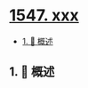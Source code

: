 # [1547. xxx](https://github.com/Tdahuyou/TNotes.leetcode/tree/main/notes/1547.%20xxx)

<!-- region:toc -->

- [1. 📝 概述](#1--概述)

<!-- endregion:toc -->

## 1. 📝 概述
